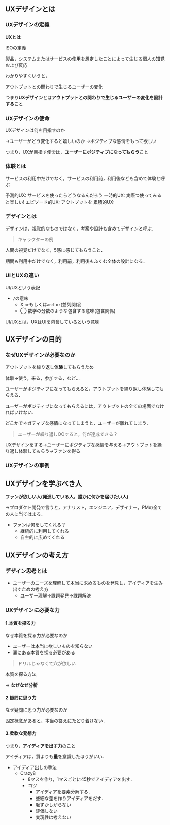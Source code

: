 ## UXデザインとは

### UXデザインの定義

**UXとは**

ISOの定義

製品，システムまたはサービスの使用を想定したことによって生じる個人の知覚および反応

わかりやすくいうと，

アウトプットとの関わりで生じるユーザーの変化

つまり**UXデザイン**とは**アウトプットとの関わりで生じるユーザーの変化を設計する**こと

### UXデザインの使命

UXデザインは何を目指すのか

→ユーザーがどう変化すると嬉しいのか
→ポジティブな感情をもって欲しい

つまり，UXが目指す使命は，**ユーザーにポジティブになってもらう**こと

### 体験とは

サービスの利用中だけでなく，サービスの利用前，利用後なども含めて体験と呼ぶ

予測的UX: サービスを使ったらどうなるんだろう
一時的UX: 実際つ使ってみると楽しい!
エピソード的UX: アウトプットを
累積的UX: 


### デザインとは

デザインは，視覚的なものではなく，考案や設計も含めてデザインと呼ぶ．

> キャラクターの例

人間の視覚だけでなく，5感に感じてもらうこと．

期間も利用中だけでなく，利用前，利用後もふくむ全体の設計になる．

### UIとUXの違い

UI/UXという表記

- `/`の意味
  - X `or`もしくは`and or`(並列関係)
  - ◯ 数学の分数のような包含する意味(包含関係)

UI/UXとは，UXはUIを包含しているという意味

## UXデザインの目的

### なぜUXデザインが必要なのか

アウトプットを繰り返し**体験**してもらうため

体験→使う，来る，参加する，など...

ユーザーがポジティブになってもらえると，アウトプットを繰り返し体験してもらえる．

ユーザーがポジティブになってもらえるには，アウトプットの全ての場面でなければいけない．

どこかでネガティブな感情になってしまうと，ユーザーが離れてしまう．

> ユーザーが繰り返しOOすると，何が達成できる？

UXデザインをする→ユーザーにポジティブな感情を与える→アウトプットを繰り返し体験してもらう→ファンを得る

### UXデザインの事例


## UXデザインを学ぶべき人

**ファンが欲しい人(発進している人，誰かに何かを届けたい人)**　

→プロダクト開発で言うと，アナリスト，エンジニア，デザイナー，PMの全ての人に当てはまる．

- ファンは何をしてくれる？
  - 継続的に利用してくれる
  - 自主的に広めてくれる

## UXデザインの考え方

### デザイン思考とは

- ユーザーのニーズを理解して本当に求めるものを発見し，アイディアを生み出すための考え方
  - ユーザー理解→課題発見→課題解決

### UXデザインに必要な力

#### 1.本質を探る力

なぜ本質を探る力が必要なのか

- ユーザーは本当に欲しいものを知らない
- 裏にある本質を探る必要がある

> ドリルじゃなくて穴が欲しい

本質を探る方法

→ **なぜなぜ分析**

#### 2.疑問に思う力

なぜ疑問に思う力が必要なのか

固定概念があると，本当の答えにたどり着けない．

#### 3.柔軟な発想力

つまり，**アイディアを出す力**のこと

アイディアは，質よりも**量**を意識したほうがいい．

- アイディア出しの手法
  - Crazy8
    - 8マスを作り，1マスごとに45秒でアイディアを出す．
    - コツ
      - アイディアを要素分解する．
      - 些細な差を作りアイディアをだす．
      - 恥ずかしがらない
      - 評価しない
      - 実現性は考えない
